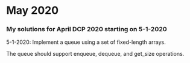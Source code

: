 # May 2020
### My solutions for April DCP 2020 starting on 5-1-2020

5-1-2020: Implement a queue using a set of fixed-length arrays.

The queue should support enqueue, dequeue, and get_size operations.
